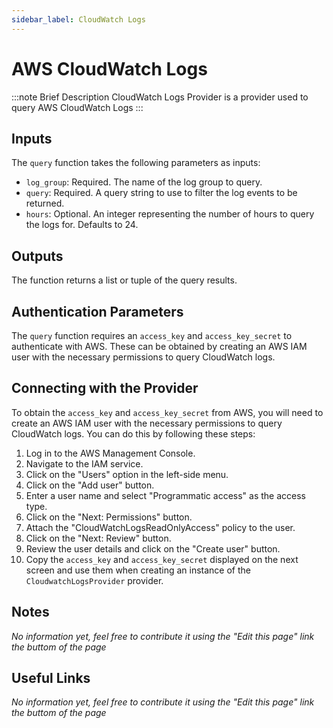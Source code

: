 ```yaml
---
sidebar_label: CloudWatch Logs
---
```


# AWS CloudWatch Logs

:::note Brief Description
CloudWatch Logs Provider is a provider used to query AWS CloudWatch Logs
:::

## Inputs
The `query` function takes the following parameters as inputs:
- `log_group`: Required. The name of the log group to query.
- `query`: Required. A query string to use to filter the log events to be returned.
- `hours`: Optional. An integer representing the number of hours to query the logs for. Defaults to 24.

## Outputs
The function returns a list or tuple of the query results.

## Authentication Parameters
The `query` function requires an `access_key` and `access_key_secret` to authenticate with AWS. These can be obtained by creating an AWS IAM user with the necessary permissions to query CloudWatch logs.

## Connecting with the Provider
To obtain the `access_key` and `access_key_secret` from AWS, you will need to create an AWS IAM user with the necessary permissions to query CloudWatch logs. You can do this by following these steps:
1. Log in to the AWS Management Console.
2. Navigate to the IAM service.
3. Click on the "Users" option in the left-side menu.
4. Click on the "Add user" button.
5. Enter a user name and select "Programmatic access" as the access type.
6. Click on the "Next: Permissions" button.
7. Attach the "CloudWatchLogsReadOnlyAccess" policy to the user.
8. Click on the "Next: Review" button.
9. Review the user details and click on the "Create user" button.
10. Copy the `access_key` and `access_key_secret` displayed on the next screen and use them when creating an instance of the `CloudwatchLogsProvider` provider.

## Notes
*No information yet, feel free to contribute it using the "Edit this page" link the buttom of the page*

## Useful Links
*No information yet, feel free to contribute it using the "Edit this page" link the buttom of the page*
